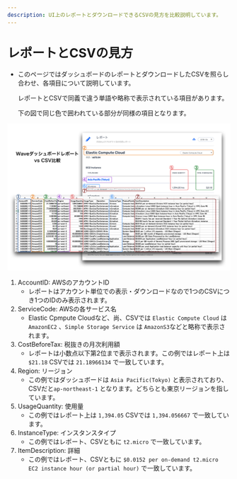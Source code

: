 ```yaml
---
description: UI上のレポートとダウンロードできるCSVの見方を比較説明しています。
---
```


# レポートとCSVの見方

* このページではダッシュボードのレポートとダウンロードしたCSVを照らし合わせ、各項目について説明しています。

  レポートとCSVで同義で違う単語や略称で表示されている項目があります。

  下の図で同じ色で囲われている部分が同様の項目となります。

![](../.gitbook/assets/csv_report.png)

1. AccountID: AWSのアカウントID
   * レポートはアカウント単位での表示・ダウンロードなので1つのCSVにつき1つのIDのみ表示されます。
2. ServiceCode: AWSの各サービス名
   * Elastic Cpmpute Cloudなど、尚、CSVでは `Elastic Compute Cloud` は `AmazonEC2` 、`Simple Storage Service` は `AmazonS3`などと略称で表示されます。
3. CostBeforeTax: 税抜きの月次利用額
   * レポートは小数点以下第2位まで表示されます。この例ではレポート上は `$21.18` CSVでは `21.18966134` で一致しています。
4. Region: リージョン
   * この例ではダッシュボードは `Asia Pacific(Tokyo)` と表示されており、CSVだと`ap-northeast-1` となります。どちらとも東京リージョンを指しています。
5. UsageQuantity: 使用量
   * この例ではレポート上は `1,394.05` CSVでは `1,394.056667` で一致しています。
6. InstanceType: インスタンスタイプ
   * この例ではレポート、CSVともに `t2.micro` で一致しています。
7. ItemDescription: 詳細
   * この例ではレポート、CSVともに `$0.0152 per on-demand t2.micro EC2 instance hour (or partial hour)` で一致しています。


